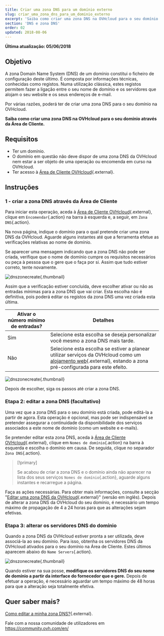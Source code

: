 ```yaml
---
title: Criar uma zona DNS para um domínio externo
slug: criar_uma_zona_dns_para_um_dominio_externo
excerpt: 'Saiba como criar uma zona DNS na OVHcloud para o seu domínio através da Área de Cliente'
section: 'DNS e zona DNS'
order: 02
updated: 2018-08-06
---
```


**Última atualização: 05/06/2018**

## Objetivo

A zona Domain Name System (DNS) de um domínio constitui o ficheiro de configuração deste último. É composta por informações técnicas, conhecidas como registos. Numa utilização clássica, estes registos permitem fazer a ligação entre o seu nome de domínio e os servidores que alojam o seu website e os seus endereços de e-mail.

Por várias razões, poderá ter de criar uma zona DNS para o seu domínio na OVHcloud.

**Saiba como criar uma zona DNS na OVHcloud para o seu domínio através da Área de Cliente.**

## Requisitos

- Ter um domínio.
- O domínio em questão não deve dispor de uma zona DNS da OVHcloud nem estar a ser objeto de uma operação ou encomenda em curso na OVHcloud.
- Ter acesso à [Área de Cliente OVHcloud](https://www.ovh.com/auth/?action=gotomanager&from=https://www.ovh.pt/&ovhSubsidiary=pt){.external}.

## Instruções

### 1 - criar a zona DNS através da Área de Cliente

Para iniciar esta operação, aceda à [Área de Cliente OVHcloud](https://www.ovh.com/auth/?action=gotomanager&from=https://www.ovh.pt/&ovhSubsidiary=pt){.external}, clique em `Encomendar`{.action} na barra à esquerda e, a seguir, em `Zona DNS`{.action}.

Na nova página, indique o domínio para o qual pretende criar uma zona DNS da OVHcloud. Aguarde alguns instantes até que a ferramenta efetue as verificações relativas ao nome de domínio.

Se aparecer uma mensagem indicando que a zona DNS não pode ser criada, verifique que o nome de domínio cumpre os requisitos necessários ou peça à pessoa que o gere que o faça por si. Assim que tudo estiver correto, tente novamente.

![dnszonecreate](images/dns-zone-create-step1.png){.thumbnail}

Assim que a verificação estiver concluída, deve escolher ativar ou não as entradas mínimas para a zona DNS que vai criar. Esta escolha não é definitiva, pois poderá editar os registos da zona DNS uma vez criada esta última.

|Ativar o número mínimo de entradas?|Detalhes|
|---|---|
|Sim|Selecione esta escolha se deseja personalizar você mesmo a zona DNS mais tarde.|
|Não|Selecione esta escolha se estiver a planear utilizar serviços da OVHcloud como um [alojamento web](https://www.ovhcloud.com/pt/web-hosting/){.external}, estando a zona pré-configurada para este efeito.|

![dnszonecreate](images/dns-zone-create-step2.png){.thumbnail}

Depois de escolher, siga os passos até criar a zona DNS.

### Etapa 2: editar a zona DNS (facultativo)

Uma vez que a zona DNS para o seu domínio está criada, pode editá-la a partir de agora. Esta operação é opcional, mas pode ser indispensável se pretender assegurar a continuidade da disponibilidade dos serviços associados a este nome de domínio (como um website e e-mails).

Se pretender editar esta zona DNS, aceda à [Área de Cliente OVHcloud](https://www.ovh.com/auth/?action=gotomanager&from=https://www.ovh.pt/&ovhSubsidiary=pt){.external}, clique em `Nomes de domínio`{.action} na barra à esquerda e escolha o domínio em causa. De seguida, clique no separador `Zona DNS`{.action}.

> [!primary]
>
> Se acabou de criar a zona DNS e o domínio ainda não aparecer na lista dos seus serviços `Nomes de domínio`{.action}, aguarde alguns instantes e recarregue a página.
>

Faça as ações necessárias. Para obter mais informações, consulte a secção "[Editar uma zona DNS da OVHcloud](https://docs.ovh.com/pt/domains/alojamento_partilhado_como_editar_a_minha_zona_dns/){.external}" (versão em inglês). Depois de alterar a zona DNS da OVHcloud do seu domínio, é necessário um tempo máximo de propagação de 4 a 24 horas para que as alterações sejam efetivas.

### Etapa 3: alterar os servidores DNS do domínio

Quando a zona DNS da OVHcloud estiver pronta a ser utilizada, deve associá-la ao seu domínio. Para isso, obtenha os servidores DNS da OVHcloud ativados para o seu domínio na Área de Cliente. Estes últimos aparecem abaixo do `Name Servers`{.action}.

![dnszonecreate](images/dns-zone-create-step3.png){.thumbnail}

Quando estiver na sua posse, **modifique os servidores DNS do seu nome de domínio a partir da interface do fornecedor que o gere.** Depois de efetuar a operação, é necessário aguardar um tempo máximo de 48 horas para que a alteração seja totalmente efetiva.

## Quer saber mais?

[Como editar a minha zona DNS?](https://docs.ovh.com/pt/domains/alojamento_partilhado_como_editar_a_minha_zona_dns/){.external}.

Fale com a nossa comunidade de utilizadores em <https://community.ovh.com/en/>

